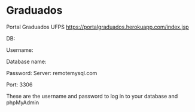 # Graduados

Portal Graduados UFPS https://portalgraduados.herokuapp.com/index.jsp


DB: 

Username: 

Database name: 

Password: 
Server: remotemysql.com

Port: 3306

These are the username and password to log in to your database and phpMyAdmin
